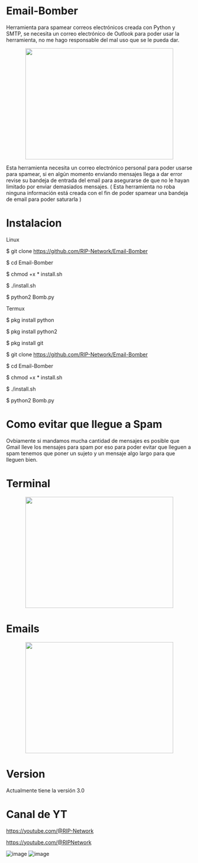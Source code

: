 # Email-Bomber

Herramienta para spamear correos electrónicos creada con Python y SMTP, se necesita un correo electrónico de Outlook para poder usar la herramienta, no me hago responsable del mal uso que se le pueda dar.
<p align="center"> <img width="400" height="300" src="https://github.com/RIP-Network/Email-Bomber/blob/main/LazerTron.jpeg"> </p>
Esta herramienta necesita un correo electrónico personal para poder usarse para spamear, si en algún momento enviando mensajes llega a dar error revise su bandeja de entrada del email para asegurarse de que no le hayan limitado por enviar demasiados mensajes. ( Esta herramienta no roba ninguna información está creada con el fin de poder spamear una bandeja de email para poder saturarla )

# Instalacion

Linux

$ git clone https://github.com/RIP-Network/Email-Bomber

$ cd Email-Bomber

$ chmod +x * install.sh

$ ./install.sh

$ python2 Bomb.py


Termux

$ pkg install python 

$ pkg install python2

$ pkg install git

$ git clone https://github.com/RIP-Network/Email-Bomber

$ cd Email-Bomber 

$ chmod +x * install.sh

$ ./install.sh

$ python2 Bomb.py

# Como evitar que llegue a Spam

Ovbiamente si mandamos mucha cantidad de mensajes es posible que Gmail lleve los mensajes para spam por eso para poder evitar que lleguen a spam tenemos que poner un sujeto y un mensaje algo largo para que lleguen bien.

# Terminal

<p align="center"> <img width="400" height="300" src="https://github.com/RIP-Network/Email-Bomber/blob/main/bomb.jpg"> </p>

# Emails

<p align="center"> <img width="400" height="300" src="https://github.com/RIP-Network/Email-Bomber/blob/main/img.jpg"> </p>


# Version

Actualmente tiene la versión 3.0

# Canal de YT

https://youtube.com/@RIP-Network

https://youtube.com/@RIPNetwork


![image](https://github.com/user-attachments/assets/1314a910-1a67-40e4-a2f9-6467cb91cb09)
![image](https://github.com/user-attachments/assets/92610800-b351-492e-beca-82a29388b7fe)
